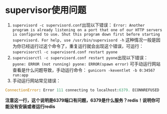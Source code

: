 # supervisor使用问题

1. `supervisord -c supervisord.conf`出现以下错误： `Error: Another program is already listening on a port that one of our HTTP servers is configured to use. Shut this program down first before starting supervisord. For help, use /usr/bin/supervisord -h` 这种情况一般是因为你已经运行过这个命令了，重复运行就会出现这个错误，可运行： `supervisorctl -c supervisord.conf restart pyone`
2. `supervisorctl -c supervisord.conf restart pyone`出现以下错误： `pyone: ERROR (not running) pyone: ERROR(spawn error)` 可手动运行网站查看是什么问题导致，手动运行命令： `gunicorn -keventlet -b 0:34567 run:app`
3. 手动运行网站常见错误：

```python
ConnectionError: Error 111 connecting to localhost:6379. ECONNREFUSED
```

**注意这一行，这个说明是6379端口有问题，6379是什么服务？redis！说明你可能没有安装或者运行redis**

